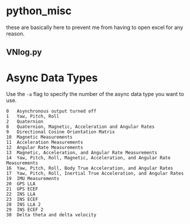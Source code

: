 # python_misc

these are basically here to prevent me from having to open excel for any reason. 

## VNlog.py
# Async Data Types
Use the `-a` flag to specify the number of the async data type you want to use. 

```
0 	Asynchronous output turned off
1 	Yaw, Pitch, Roll
2 	Quaternion
8 	Quaternion, Magnetic, Acceleration and Angular Rates
9 	Directional Cosine Orientation Matrix
10 	Magnetic Measurements
11 	Acceleration Measurements
12 	Angular Rate Measurements
13 	Magnetic, Acceleration, and Angular Rate Measurements
14 	Yaw, Pitch, Roll, Magnetic, Acceleration, and Angular Rate Measurements
16 	Yaw, Pitch, Roll, Body True Acceleration, and Angular Rates
17 	Yaw, Pitch, Roll, Inertial True Acceleration, and Angular Rates
19 	IMU Measurements
20 	GPS LLA
21 	GPS ECEF
22 	INS LLA
23 	INS ECEF
28 	INS LLA 2
29 	INS ECEF 2
30 	Delta theta and delta velocity
```
